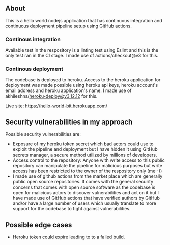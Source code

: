 
## About

This is a hello world nodejs application that has continuous integration and continuous deployment pipeline setup using GitHub actions. 

### Continous integration

Available test in the respository is a linting test using Eslint and this is the only test ran in the CI stage. I made use of actions/checkout@v3 for this.

### Continous deployment

The codebase is deployed to heroku. Access to the heroku application for deployment was made possible using heroku api keys, heroku account's email address and heroku application's name. I made use of akhileshns/heroku-deploy@v3.12.12 for this.

Live site: https://hello-world-bit.herokuapp.com/

## Security vulnerabilities in my approach
Possible security vulnerabilities are:
- Exposure of my heroku token secret which bad actors could use to exploit the pipeline and deployment but I have hidden it using GitHub secrets manager, a secure method utilized by millions of developers.
- Access control to the repository: Anyone with write access to this public repository can manipulate the pipeline for malicious purposes but write access has been restricted to  the owner of the respository only (me:-))
- I made use of github actions from the market place which are generally public open source repositories. It comes with the general security concerns that comes with open source software as the codebase is open for malicious actors to discover vulnerabilities and act on it but I have made use of GitHub actions that have verified authors by GitHub and/or have a large number of users which usually translate to more support for the codebase to fight against vulnerabilities.

## Possible edge cases

- Heroku token could expire leading to to a failed build.

